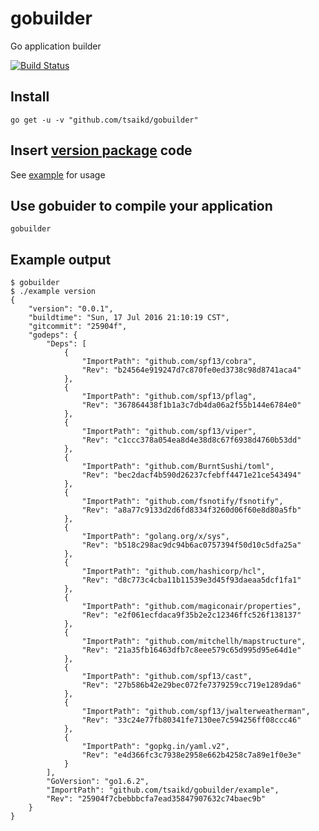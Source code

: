 # gobuilder
Go application builder

[![Build Status](https://travis-ci.org/tsaikd/gobuilder.svg?branch=master)](https://travis-ci.org/tsaikd/gobuilder)

## Install
```
go get -u -v "github.com/tsaikd/gobuilder"
```

## Insert [version package](https://github.com/tsaikd/KDGoLib/tree/master/version) code

See [example](example) for usage

## Use gobuider to compile your application
```
gobuilder
```

## Example output
```
$ gobuilder
$ ./example version
{
	"version": "0.0.1",
	"buildtime": "Sun, 17 Jul 2016 21:10:19 CST",
	"gitcommit": "25904f",
	"godeps": {
		"Deps": [
			{
				"ImportPath": "github.com/spf13/cobra",
				"Rev": "b24564e919247d7c870fe0ed3738c98d8741aca4"
			},
			{
				"ImportPath": "github.com/spf13/pflag",
				"Rev": "367864438f1b1a3c7db4da06a2f55b144e6784e0"
			},
			{
				"ImportPath": "github.com/spf13/viper",
				"Rev": "c1ccc378a054ea8d4e38d8c67f6938d4760b53dd"
			},
			{
				"ImportPath": "github.com/BurntSushi/toml",
				"Rev": "bec2dacf4b590d26237cfebff4471e21ce543494"
			},
			{
				"ImportPath": "github.com/fsnotify/fsnotify",
				"Rev": "a8a77c9133d2d6fd8334f3260d06f60e8d80a5fb"
			},
			{
				"ImportPath": "golang.org/x/sys",
				"Rev": "b518c298ac9dc94b6ac0757394f50d10c5dfa25a"
			},
			{
				"ImportPath": "github.com/hashicorp/hcl",
				"Rev": "d8c773c4cba11b11539e3d45f93daeaa5dcf1fa1"
			},
			{
				"ImportPath": "github.com/magiconair/properties",
				"Rev": "e2f061ecfdaca9f35b2e2c12346ffc526f138137"
			},
			{
				"ImportPath": "github.com/mitchellh/mapstructure",
				"Rev": "21a35fb16463dfb7c8eee579c65d995d95e64d1e"
			},
			{
				"ImportPath": "github.com/spf13/cast",
				"Rev": "27b586b42e29bec072fe7379259cc719e1289da6"
			},
			{
				"ImportPath": "github.com/spf13/jwalterweatherman",
				"Rev": "33c24e77fb80341fe7130ee7c594256ff08ccc46"
			},
			{
				"ImportPath": "gopkg.in/yaml.v2",
				"Rev": "e4d366fc3c7938e2958e662b4258c7a89e1f0e3e"
			}
		],
		"GoVersion": "go1.6.2",
		"ImportPath": "github.com/tsaikd/gobuilder/example",
		"Rev": "25904f7cbebbbcfa7ead35847907632c74baec9b"
	}
}
```
